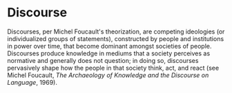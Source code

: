 # Discourse

Discourses, per Michel Foucault's theorization, are competing ideologies (or individualized groups of statements), constructed by people and institutions in power over time, that become dominant amongst societies of people. Discourses produce knowledge in mediums that a society perceives as normative and generally does not question; in doing so, discourses pervasively shape how the people in that society think, act, and react (see Michel Foucault, _The Archaeology of Knowledge and the Discourse on Language_, 1969).